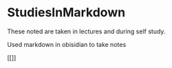 # StudiesInMarkdown
These noted are taken in lectures and during self study.

Used markdown in obisidian to take notes

[[]]

